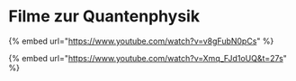 # Filme zur Quantenphysik

{% embed url="https://www.youtube.com/watch?v=v8gFubN0pCs" %}

{% embed url="https://www.youtube.com/watch?v=Xmq_FJd1oUQ&t=27s" %}
